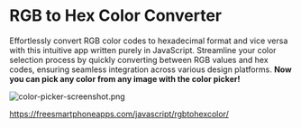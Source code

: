 # RGB to Hex Color Converter
Effortlessly convert RGB color codes to hexadecimal format and vice versa with this intuitive app written purely in JavaScript. Streamline your color selection process by quickly converting between RGB values and hex codes, ensuring seamless integration across various design platforms. **Now you can pick any color from any image with the color picker!**

![color-picker-screenshot.png](https://freesmartphoneapps.com/javascript/rgbtohexcolor/images/color-picker-screenshot.png)

https://freesmartphoneapps.com/javascript/rgbtohexcolor/
